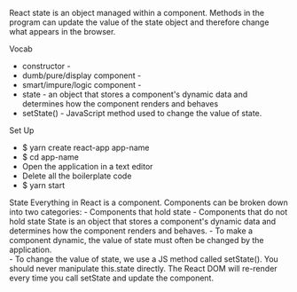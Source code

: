 React state is an object managed within a component.  Methods in the program can update the value of the state object and therefore change what appears in the browser.

Vocab
- constructor -
- dumb/pure/display component -
- smart/impure/logic component -
- state - an object that stores a component's dynamic data and determines how the component renders and behaves
- setState() - JavaScript method used to change the value of state.

Set Up
- $ yarn create react-app app-name
- $ cd app-name
- Open the application in a text editor
- Delete all the boilerplate code
- $ yarn start

State
Everything in React is a component.  Components can be broken down into two categories:
    - Components that hold state
    - Components that do not hold state
State is an object that stores a component's dynamic data and determines how the component renders and behaves.
    - To make a component dynamic, the value of state must often be changed by the application.  
    - To change the value of state, we use a JS method called setState().  You should never manipulate this.state directly.  The React DOM will re-render every time you call setState and update the component.
